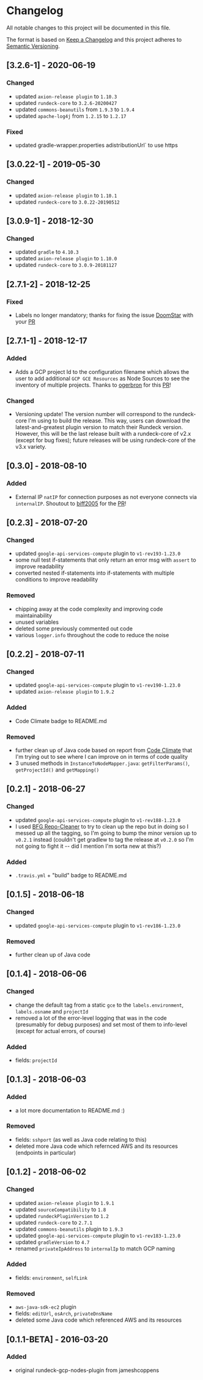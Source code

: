 # Changelog
All notable changes to this project will be documented in this file.

The format is based on [Keep a Changelog](http://keepachangelog.com/en/1.0.0/)
and this project adheres to [Semantic Versioning](http://semver.org/spec/v2.0.0.html).

## [3.2.6-1] - 2020-06-19
### Changed
- updated `axion-release plugin` to `1.10.3`
- updated `rundeck-core` to `3.2.6-20200427`
- updated `commons-beanutils` from `1.9.3` to `1.9.4`
- updated `apache-log4j` from `1.2.15` to `1.2.17`
### Fixed
- updated gradle-wrapper.properties adistributionUrl` to use https

## [3.0.22-1] - 2019-05-30
### Changed
- updated `axion-release plugin` to `1.10.1`
- updated `rundeck-core` to `3.0.22-20190512`

## [3.0.9-1] - 2018-12-30
### Changed
- updated `gradle` to `4.10.3`
- updated `axion-release plugin` to `1.10.0`
- updated `rundeck-core` to `3.0.9-20181127`

## [2.7.1-2] - 2018-12-25
### Fixed
- Labels no longer mandatory; thanks for fixing the issue [DoomStar](https://github.com/DoomStar) with your [PR](https://github.com/Neutrollized/rundeck-gcp-nodes-plugin/pull/4)

## [2.7.1-1] - 2018-12-17
### Added
- Adds a GCP project Id to the configuration filename which allows the user to add additional `GCP GCE Resources` as Node Sources to see the inventory of multiple projects.  Thanks to [ogerbron](https://github.com/ogerbron) for this [PR](https://github.com/Neutrollized/rundeck-gcp-nodes-plugin/pull/2)!
### Changed
- Versioning update!  The version number will correspond to the rundeck-core I'm using to build the release.  This way, users can download the latest-and-greatest plugin version to match their Rundeck version.  However, this will be the last release built with a rundeck-core of v2.x (except for bug fixes); future releases will be using rundeck-core of the v3.x variety.

## [0.3.0] - 2018-08-10
### Added
- External IP `natIP` for connection purposes as not everyone connects via `internalIP`.  Shoutout to [biff2005](https://github.com/biff2005) for the [PR](https://github.com/Neutrollized/rundeck-gcp-nodes-plugin/pull/1)!

## [0.2.3] - 2018-07-20
### Changed
- updated `google-api-services-compute` plugin to `v1-rev193-1.23.0`
- some null test if-statements that only return an error msg with `assert` to improve readability
- converted nested if-statements into if-statements with multiple conditions to improve readability
### Removed
- chipping away at the code complexity and improving code maintainability
- unused variables
- deleted some previously commented out code
- various `logger.info` throughout the code to reduce the noise

## [0.2.2] - 2018-07-11
### Changed
- updated `google-api-services-compute` plugin to `v1-rev190-1.23.0`
- updated `axion-release plugin` to `1.9.2`
### Added
- Code Climate badge to README.md
### Removed
- further clean up of Java code based on report from [Code Climate](https://codeclimate.com) that I'm trying out to see where I can improve on in terms of code quality
- 3 unused methods in `InstanceToNodeMapper.java`: `getFilterParams()`, `getProjectId()` and `getMapping()`

## [0.2.1] - 2018-06-27
### Changed
- updated `google-api-services-compute` plugin to `v1-rev188-1.23.0`
- I used [BFG Repo-Cleaner](https://rtyley.github.io/bfg-repo-cleaner/) to try to clean up the repo but in doing so I messed up all the tagging, so I'm going to bump the minor version up to `v0.2.1` instead (couldn't get gradlew to tag the release at `v0.2.0` so I'm not going to fight it -- did I mention I'm sorta new at this?)
### Added
- `.travis.yml` + "build" badge to README.md

## [0.1.5] - 2018-06-18
### Changed
- updated `google-api-services-compute` plugin to `v1-rev186-1.23.0`
### Removed
- further clean up of Java code

## [0.1.4] - 2018-06-06
### Changed
- change the default tag from a static `gce` to the `labels.environment`, `labels.osname` and `projectId`
- removed a lot of the error-level logging that was in the code (presumably for debug purposes) and set most of them to info-level (except for actual errors, of course)
### Added
- fields: `projectId`

## [0.1.3] - 2018-06-03
### Added
- a lot more documentation to README.md :)
### Removed
- fields: `sshport` (as well as Java code relating to this)
- deleted more Java code which refernced AWS and its resources (endpoints in particular)

## [0.1.2] - 2018-06-02
### Changed
- updated `axion-release plugin` to `1.9.1`
- updated `sourceCompatibility` to `1.8`
- updated `rundeckPluginVersion` to `1.2`
- updated `rundeck-core` to `2.7.1`
- updated `commons-beanutils` plugin to `1.9.3`
- updated `google-api-services-compute` plugin to `v1-rev183-1.23.0`
- updated `gradleVersion` to `4.7`
- renamed `privateIpAddress` to `internalIp` to match GCP naming
### Added
- fields: `environment`, `selfLink`
### Removed
- `aws-java-sdk-ec2` plugin
- fields: `editUrl`, `osArch`, `privateDnsName`
- deleted some Java code which referenced AWS and its resources

## [0.1.1-BETA] - 2016-03-20
### Added
- original rundeck-gcp-nodes-plugin from jameshcoppens
